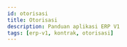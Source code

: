 ```yaml
---
id: otorisasi
title: Otorisasi
description: Panduan aplikasi ERP V1
tags: [erp-v1, kontrak, otorisasi]
---
```

